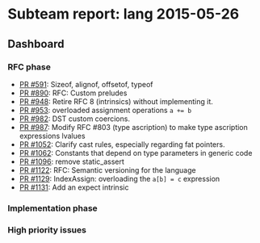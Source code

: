 # Subteam report: lang 2015-05-26

## Dashboard

### RFC phase

- [PR #591](https://github.com/rust-lang/rfcs/pull/591):
  Sizeof, alignof, offsetof, typeof
- [PR #890](https://github.com/rust-lang/rfcs/pull/890):
  RFC: Custom preludes
- [PR #948](https://github.com/rust-lang/rfcs/pull/948):
  Retire RFC 8 (intrinsics) without implementing it.
- [PR #953](https://github.com/rust-lang/rfcs/pull/953):
  overloaded assignment operations `a += b`
- [PR #982](https://github.com/rust-lang/rfcs/pull/982):
  DST custom coercions.
- [PR #987](https://github.com/rust-lang/rfcs/pull/987):
  Modify RFC #803 (type ascription) to make type ascription expressions lvalues
- [PR #1052](https://github.com/rust-lang/rfcs/pull/1052):
  Clarify cast rules, especially regarding fat pointers.
- [PR #1062](https://github.com/rust-lang/rfcs/pull/1062):
  Constants that depend on type parameters in generic code
- [PR #1096](https://github.com/rust-lang/rfcs/pull/1096):
  remove static_assert
- [PR #1122](https://github.com/rust-lang/rfcs/pull/1122):
  RFC: Semantic versioning for the language
- [PR #1129](https://github.com/rust-lang/rfcs/pull/1129):
  IndexAssign: overloading the `a[b] = c` expression
- [PR #1131](https://github.com/rust-lang/rfcs/pull/1131):
  Add an expect intrinsic

### Implementation phase


### High priority issues

